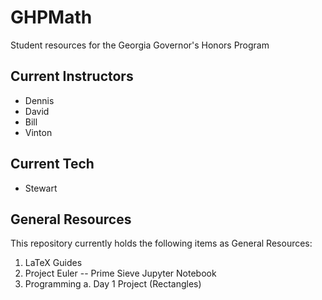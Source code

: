 # GHPMath
 Student resources for the Georgia Governor's Honors Program

## Current Instructors
- Dennis
- David
- Bill
- Vinton

## Current Tech
- Stewart

## General Resources
This repository currently holds the following items as General Resources:
1. LaTeX Guides
2. Project Euler -- Prime Sieve Jupyter Notebook
3. Programming
    a. Day 1 Project (Rectangles)

